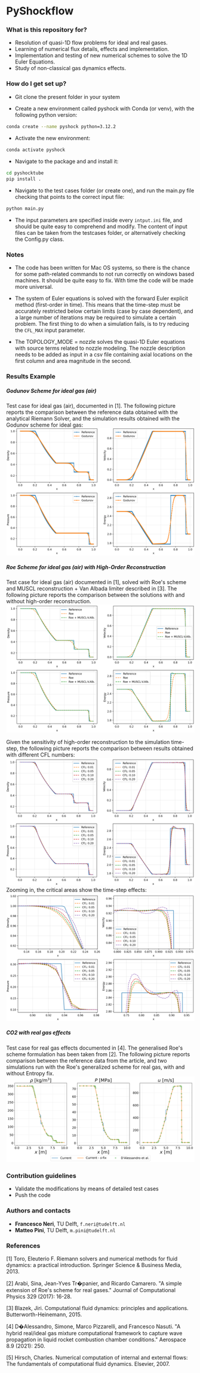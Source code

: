 # PyShockflow #



### What is this repository for? ###

* Resolution of quasi-1D flow problems for ideal and real gases.
* Learning of numerical flux details, effects and implementation.
* Implementation and testing of new numerical schemes to solve the 1D Euler Equations.
* Study of non-classical gas dynamics effects.


### How do I get set up? ###

* Git clone the present folder in your system

* Create a new environment called pyshock with Conda (or venv), with the following python version:
```bash
conda create --name pyshock python=3.12.2
```

* Activate the new environment:
```bash
conda activate pyshock
```

* Navigate to the package and and install it:
```bash
cd pyshocktube
pip install .
```

* Navigate to the test cases folder (or create one), and run the main.py file checking that points to the correct input file:
```bash
python main.py
```

* The input parameters are specified inside every `intput.ini` file, and should be quite easy to comprehend and modify. The content of input files
can be taken from the testcases folder, or alternatively checking the Config.py class.



### Notes ###
* The code has been written for Mac OS systems, so there is the chance for some path-related commands to not run correctly
on windows based machines. It should be quite easy to fix. With time the code will be made more universal.

* The system of Euler equations is solved with the forward Euler explicit method (first-order in time). This means that the time-step must be accurately restricted below certain limits (case by case dependent), and a large number of iterations may be required to simulate a certain problem. The first thing to do when a simulation fails, is to try reducing the `CFL_MAX` input parameter. 

* The TOPOLOGY_MODE = nozzle solves the quasi-1D Euler equations with source terms related to nozzle modeling. The nozzle description
needs to be added as input in a csv file containing axial locations on the first column and area magnitude in the second.


### Results Example ###

##### Godunov Scheme for ideal gas (air) #####
Test case for ideal gas (air), documented in [1].
The following picture reports the comparison between the reference data obtained with the analytical Riemann Solver, and the simulation results obtained with the Godunov scheme for ideal gas:
![Description of image](images/godunov_idealgas.png)

##### Roe Scheme for ideal gas (air) with High-Order Reconstruction #####
Test case for ideal gas (air) documented in [1], solved with Roe's scheme and MUSCL reconstruction + Van Albada limiter described in [3].
The following picture reports the comparison between the solutions with and without high-order reconstruction.
![Description of image](images/high_order_comparison.png)

Given the sensitivity of high-order reconstruction to the simulation time-step, the following picture reports the comparison between results obtained with different CFL numbers:
![Description of image](images/high_order.png)
Zooming in, the critical areas show the time-step effects:
![Description of image](images/high_order_zoom.png)

##### CO2 with real gas effects #####
Test case for real gas effects documented in [4]. The generalised Roe's scheme formulation has been taken from [2].
The following picture reports comparison between the reference data from the article, and two simulations run with the
Roe's generalized scheme for real gas, with and without Entropy fix.
![Description of image](images/co2_validation.png)

### Contribution guidelines ###

* Validate the modifications by means of detailed test cases
* Push the code

### Authors and contacts ###

- **Francesco Neri**, TU Delft, `f.neri@tudelft.nl`
- **Matteo Pini**, TU Delft, `m.pini@tudelft.nl`

### References ###

[1] Toro, Eleuterio F. Riemann solvers and numerical methods for fluid dynamics: a practical introduction. Springer Science & Business Media, 2013.

[2] Arabi, Sina, Jean-Yves Tr�panier, and Ricardo Camarero. "A simple extension of Roe's scheme for real gases." Journal of Computational Physics 329 (2017): 16-28.

[3] Blazek, Jiri. Computational fluid dynamics: principles and applications. Butterworth-Heinemann, 2015.

[4] D�Alessandro, Simone, Marco Pizzarelli, and Francesco Nasuti. "A hybrid real/ideal gas mixture computational framework to capture wave propagation in liquid rocket combustion chamber conditions." Aerospace 8.9 (2021): 250.

[5] Hirsch, Charles. Numerical computation of internal and external flows: The fundamentals of computational fluid dynamics. Elsevier, 2007.